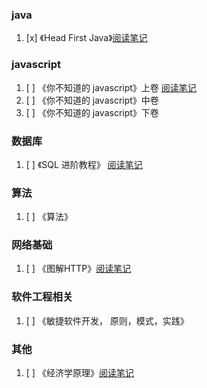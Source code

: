 ### java    
1. [x] 《Head First Java》[阅读笔记](https://github.com/liu-dongyu/reading-plan/blob/master/head-first-java/note.md)

### javascript    
1. [ ] 《你不知道的 javascript》上卷 [阅读笔记](https://github.com/liu-dongyu/reading-plan/blob/master/u-dont-konw-js/bookone.md)
2. [ ] 《你不知道的 javascript》中卷
3. [ ] 《你不知道的 javascript》下卷

### 数据库    
1. [ ] 《SQL 进阶教程》 [阅读笔记](https://github.com/liu-dongyu/reading-plan/blob/master/sql-advanced-terrain/note.md)

### 算法    
1. [ ] 《算法》

### 网络基础    
1. [ ] 《图解HTTP》[阅读笔记](https://github.com/liu-dongyu/reading-plan/blob/master/learn-http/note.md)

### 软件工程相关    
1. [ ] 《敏捷软件开发， 原则，模式，实践》

### 其他    
1. [ ] 《经济学原理》[阅读笔记](https://github.com/liu-dongyu/reading-plan/blob/master/economic-principles/note.md)

